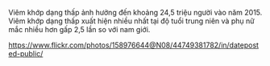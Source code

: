 Viêm khớp dạng thấp ảnh hưởng đến khoảng 24,5 triệu người vào năm 2015. Viêm khớp dạng thấp xuất hiện nhiều nhất tại độ tuổi trung niên và phụ nữ mắc nhiều hơn gấp 2,5 lần so với nam giới.

https://www.flickr.com/photos/158976644@N08/44749381782/in/dateposted-public/
